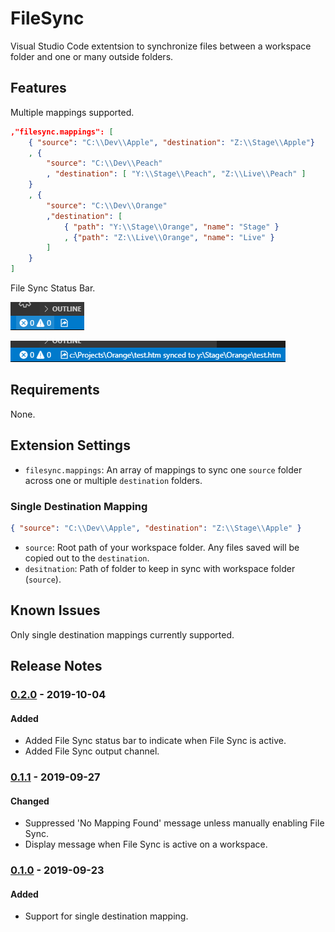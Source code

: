 # FileSync

Visual Studio Code extentsion to synchronize files between a workspace folder and one or many outside folders.

## Features
Multiple mappings supported.
```json
,"filesync.mappings": [
	{ "source": "C:\\Dev\\Apple", "destination": "Z:\\Stage\\Apple"}
	, {
		"source": "C:\\Dev\\Peach"
		, "destination": [ "Y:\\Stage\\Peach", "Z:\\Live\\Peach" ]
	}
	, {
		"source": "C:\\Dev\\Orange"
		,"destination": [
			{ "path": "Y:\\Stage\\Orange", "name": "Stage" }
			, {"path": "Z:\\Live\\Orange", "name": "Live" }
		]
	}
]
```

File Sync Status Bar.

![fs-statusbar_active](https://raw.githubusercontent.com/CatStarwind/FileSync/master/res/fs-statusbar_active.png)

![fs-statusbar_syncing](https://raw.githubusercontent.com/CatStarwind/FileSync/master/res/fs-statusbar_syncing.png)

## Requirements
None.

## Extension Settings
* `filesync.mappings`: An array of mappings to sync one `source` folder across one or multiple `destination` folders.

### Single Destination Mapping
```json
{ "source": "C:\\Dev\\Apple", "destination": "Z:\\Stage\\Apple" }
```
* `source`: Root path of your workspace folder. Any files saved will be copied out to the `destination`.
* `desitnation`: Path of folder to keep in sync with workspace folder (`source`).

## Known Issues

Only single destination mappings currently supported.

## Release Notes

### [0.2.0] - 2019-10-04
#### Added
- Added File Sync status bar to indicate when File Sync is active.
- Added File Sync output channel.

### [0.1.1] - 2019-09-27
#### Changed
- Suppressed 'No Mapping Found' message unless manually enabling File Sync.
- Display message when File Sync is active on a workspace.

### [0.1.0] - 2019-09-23
#### Added
- Support for single destination mapping.

[0.2.0]: https://github.com/CatStarwind/FileSync/compare/v0.1.1...v0.2.0
[0.1.1]: https://github.com/CatStarwind/FileSync/compare/v0.1.0...v0.1.1
[0.1.0]: https://github.com/CatStarwind/FileSync/releases/tag/v0.1.0